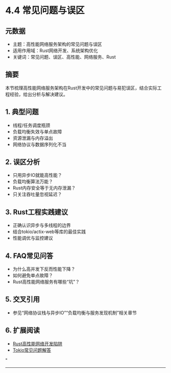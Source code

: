 ﻿# 4.4 常见问题与误区

## 元数据

- 主题：高性能网络服务架构的常见问题与误区
- 适用作用域：Rust网络开发、系统架构优化
- 关键词：常见问题、误区、高性能、网络服务、Rust

## 摘要

本节梳理高性能网络服务架构在Rust开发中的常见问题与易犯误区，结合实际工程经验，给出分析与解决建议。

## 1. 典型问题

- 线程/任务调度瓶颈
- 负载均衡失效与单点故障
- 资源泄漏与内存溢出
- 网络协议与数据序列化不当

## 2. 误区分析

- 只用异步IO就能高性能？
- 负载均衡算法万能？
- Rust内存安全等于无内存泄漏？
- 只关注吞吐量忽视延迟？

## 3. Rust工程实践建议

- 正确认识异步与多线程的边界
- 结合tokio/actix-web等库的最佳实践
- 性能调优与监控建议

## 4. FAQ常见问答

- 为什么高并发下反而性能下降？
- 如何避免单点故障？
- Rust高性能网络服务有哪些“坑”？

## 5. 交叉引用

- 参见“网络协议栈与异步IO”“负载均衡与服务发现机制”相关章节

## 6. 扩展阅读

- [Rust高性能网络开发陷阱](https://rust-lang.github.io/async-book/)
- [Tokio常见问题解答](https://tokio.rs/faq)

"

---
